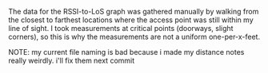 The data for the RSSI-to-LoS graph was gathered manually by walking from the 
closest to farthest locations where the access point was still within my line of 
sight. I took measurements at critical points (doorways, slight corners), so this
is why the measurements are not a uniform one-per-x-feet.

NOTE: my current file naming is bad because i made my distance notes really weirdly.
i'll fix them next commit
